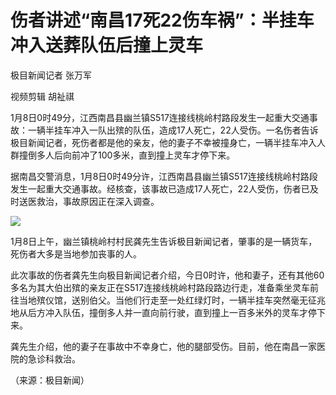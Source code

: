 # 伤者讲述“南昌17死22伤车祸”：半挂车冲入送葬队伍后撞上灵车

极目新闻记者 张万军

视频剪辑 胡祉祺

1月8日0时49分，江西南昌县幽兰镇S517连接线桃岭村路段发生一起重大交通事故：一辆半挂车冲入一队出殡的队伍，造成17人死亡，22人受伤。一名伤者告诉极目新闻记者，死伤者都是他的亲友，他的妻子不幸被撞身亡，一辆半挂车冲入人群撞倒多人后向前冲了100多米，直到撞上灵车才停下来。

据南昌交警消息，1月8日0时49分许，江西南昌县幽兰镇S517连接线桃岭村路段发生一起重大交通事故。经核查，该事故已造成17人死亡，22人受伤，伤者已及时送医救治，事故原因正在深入调查。

![](https://inews.gtimg.com/newsapp_bt/0/15599829487/1000)

1月8日上午，幽兰镇桃岭村村民龚先生告诉极目新闻记者，肇事的是一辆货车，死伤者大多是当地参加丧事的人。

此次事故的伤者龚先生向极目新闻记者介绍，今日0时许，他和妻子，还有其他60多名为其大伯出殡的亲友正在S517连接线桃岭村路段路边行走，准备乘坐灵车前往当地殡仪馆，送别伯父。当他们行走至一处红绿灯时，一辆半挂车突然毫无征兆地从后方冲入队伍，撞倒多人并一直向前行驶，直到撞上一百多米外的灵车才停下来。

龚先生介绍，他的妻子在事故中不幸身亡，他的腿部受伤。目前，他在南昌一家医院的急诊科救治。

（来源：极目新闻）

